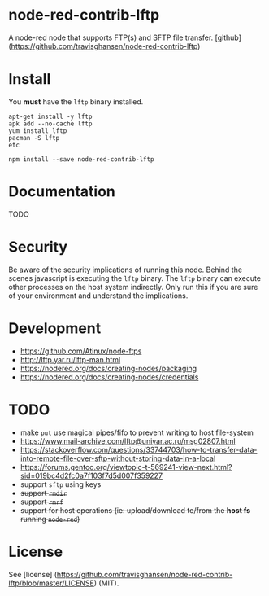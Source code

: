 
# node-red-contrib-lftp

A node-red node that supports FTP(s) and SFTP file transfer. [github] (https://github.com/travisghansen/node-red-contrib-lftp)


# Install

You **must** have the `lftp` binary installed.

```
apt-get install -y lftp
apk add --no-cache lftp
yum install lftp
pacman -S lftp
etc
```

```
npm install --save node-red-contrib-lftp
```

# Documentation
TODO

# Security
Be aware of the security implications of running this node.  Behind the scenes
javascript is executing the `lftp` binary.  The `lftp` binary can execute other
processes on the host system indirectly.  Only run this if you are sure of your
environment and understand the implications.

# Development
 * https://github.com/Atinux/node-ftps
 * http://lftp.yar.ru/lftp-man.html
 * https://nodered.org/docs/creating-nodes/packaging
 * https://nodered.org/docs/creating-nodes/credentials

# TODO
 * make `put` use magical pipes/fifo to prevent writing to host file-system
  * https://www.mail-archive.com/lftp@uniyar.ac.ru/msg02807.html
  * https://stackoverflow.com/questions/33744703/how-to-transfer-data-into-remote-file-over-sftp-without-storing-data-in-a-local
  * https://forums.gentoo.org/viewtopic-t-569241-view-next.html?sid=019bc4d2fc0a7f103f7d5d007f359227
 * support `sftp` using keys
 * ~~support `rmdir`~~
 * ~~support `rmrf`~~
 * ~~support for host operations (ie: upload/download to/from the **host fs** running `node-red`)~~

# License

See [license] (https://github.com/travisghansen/node-red-contrib-lftp/blob/master/LICENSE) (MIT).
